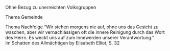 Ohne Bezug zu unerreichten Volksgruppen

Thema Gemeinde

Thema Nachfolge
“Wir stehen morgens nie auf, ohne uns das Gesicht zu waschen, aber wir vernachlässigen oft die innere Reinigung durch das Wort des Herrn. Es weckt uns auf zum Innewerden unserer Verantwortung.”  
Im Schatten des Allmächtigen by Elisabeth Elliot, S. 32  